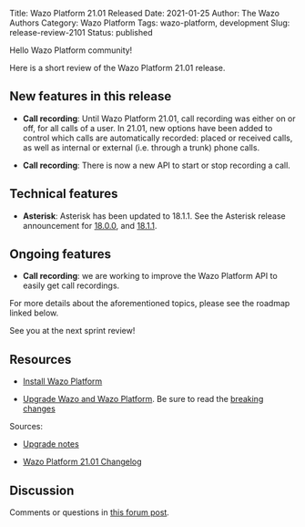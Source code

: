 Title: Wazo Platform 21.01 Released
Date: 2021-01-25
Author: The Wazo Authors
Category: Wazo Platform
Tags: wazo-platform, development
Slug: release-review-2101
Status: published

Hello Wazo Platform community!

Here is a short review of the Wazo Platform 21.01 release.

## New features in this release

* **Call recording**: Until Wazo Platform 21.01, call recording was either on or off, for all calls of a user. In 21.01, new options have been added to control which calls are automatically recorded: placed or received calls, as well as internal or external (i.e. through a trunk) phone calls.

* **Call recording**: There is now a new API to start or stop recording a call.

## Technical features

* **Asterisk**: Asterisk has been updated to 18.1.1. See the Asterisk release announcement for [18.0.0](https://www.asterisk.org/asterisk-news/asterisk-18-0-0-now-available/), and [18.1.1](https://www.asterisk.org/asterisk-news/asterisk-13-38-1-16-15-1-17-9-1-and-18-1-1-now-available-security/).

## Ongoing features

* **Call recording**: we are working to improve the Wazo Platform API to easily get call recordings.


For more details about the aforementioned topics, please see the roadmap linked below.

See you at the next sprint review!

## Resources

* [Install Wazo Platform](/use-cases)

* [Upgrade Wazo and Wazo Platform](/uc-doc/upgrade/). Be sure to read the [breaking changes](/uc-doc/upgrade/upgrade_notes#21-01)

Sources:

* [Upgrade notes](/uc-doc/upgrade/upgrade_notes#21-01)

* [Wazo Platform 21.01 Changelog](https://wazo-dev.atlassian.net/issues/?jql=project%3DWAZO%20AND%20fixVersion%3D21.01)

## Discussion

Comments or questions in [this forum post](https://wazo-platform.discourse.group/t/blog-wazo-platform-21-01-released).
